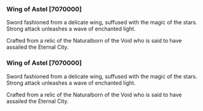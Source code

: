 ### Wing of Astel [7070000]

Sword fashioned from a delicate wing, suffused with the magic of the stars. Strong attack unleashes a wave of enchanted light.

Crafted from a relic of the Naturalborn of the Void who is said to have assailed the Eternal City.### Wing of Astel [7070000]

Sword fashioned from a delicate wing, suffused with the magic of the stars. Strong attack unleashes a wave of enchanted light.

Crafted from a relic of the Naturalborn of the Void who is said to have assailed the Eternal City.